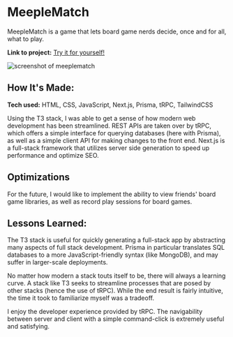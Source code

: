 # MeepleMatch
MeepleMatch is a game that lets board game nerds decide, once and for all, what to play.

**Link to project:** [Try it for yourself!](https://meeplematch-moses-codes.vercel.app/)

![screenshot of meeplematch](https://i.ibb.co/xmg0P5h/Screen-Shot-2023-12-08-at-2-26-40-PM.png)

## How It's Made:

**Tech used:** HTML, CSS, JavaScript, Next.js, Prisma, tRPC, TailwindCSS

Using the T3 stack, I was able to get a sense of how modern web development has been streamlined. REST APIs are taken over by tRPC, which offers a simple interface for querying databases (here with Prisma), as well as a simple client API for making changes to the front end. Next.js is a full-stack framework that utilizes server side generation to speed up performance and optimize SEO. 

## Optimizations

For the future, I would like to implement the ability to view friends' board game libraries, as well as record play sessions for board games. 

## Lessons Learned:

The T3 stack is useful for quickly generating a full-stack app by abstracting many aspects of full stack development. Prisma in particular translates SQL databases to a more JavaScript-friendly syntax (like MongoDB), and may suffer in larger-scale deployments.

No matter how modern a stack touts itself to be, there will always a learning curve. A stack like T3 seeks to streamline processes that are posed by other stacks (hence the use of tRPC). While the end result is fairly intuitive, the time it took to familiarize myself was a tradeoff. 

I enjoy the developer experience provided by tRPC. The navigability between server and client with a simple command-click is extremely useful and satisfying.
